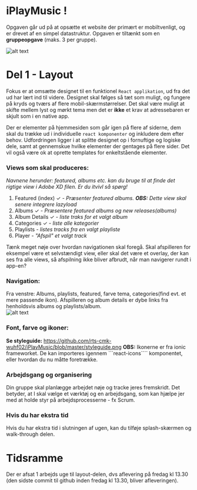 # iPlayMusic !

Opgaven går ud på at opsætte et website der primært er mobiltvenligt, og er drevet af en simpel datastruktur.
Opgaven er tiltænkt som en **gruppeopgave** (maks. 3 per gruppe).


![alt text](https://github.com/rts-cmk-opgaver/iPlayMusic/blob/master/iplaymusic.png "iPlayMusic hero")

# Del 1 - Layout
Fokus er at omsætte designet til en funktionel ```React applikation```, ud fra det ud har lært ind til videre. Designet skal følges så tæt som muligt, og fungere på kryds og tværs af flere mobil-skærmstørrelser. Det skal være muligt at skifte mellem lyst og mørkt tema men det er **ikke** et krav at adressebaren er skjult som i en native app.

Der er elementer på hjemmesiden som går igen på flere af siderne, dem skal du trække ud i individuelle ```react komponenter``` og inkludere dem efter behov. Udfordringen ligger i at splitte designet op i fornuftige og logiske dele, samt at gennemskue hvilke elementer der gentages på flere sider. Det vil også være ok at oprette templates for enkeltstående elementer.

### Views som skal produceres: 
*Navnene herunder: featured, albums etc. kan du bruge til at finde det rigtige view i Adobe XD filen. Er du itvivl så spørg!*

1. Featured (index) &check; - *Præsenter featured albums. **OBS:** Dette view skal senere integrere lazyload*
2. Albums &check; - *Præsentere featured albums og new releases(albums)*
3. Album Details &check; - *liste traks for et valgt album*
4. Categories &check; - *liste alle kategorier* 
5. Playlists - *listes tracks fra en valgt playliste*
6. Player - *"Afspil" et valgt track*

Tænk meget nøje over hvordan navigationen skal foregå. Skal afspilleren for eksempel være et selvstændigt view, eller skal det være et overlay, der kan ses fra alle views, så afspilning ikke bliver afbrudt, når man navigerer rundt i app-en?

### Navigation:
Fra venstre: Albums, playlists, featured, farve tema, categories(find evt. et mere passende ikon). 
Afspilleren og album details er dybe links fra henholdsvis albums og playlists/album.  
![alt text](https://github.com/rts-cmk-wuhf02/iPlayMusic/blob/master/navigation.png "navigation")

### Font, farve og ikoner:
**Se styleguide:** https://github.com/rts-cmk-wuhf02/iPlayMusic/blob/master/styleguide.png 
**OBS:** Ikonerne er fra ionic frameworket. De kan importeres igennem ```react-icons```` komponentet, eller hvordan du nu måtte foretrække.

### Arbejdsgang og organisering
Din gruppe skal planlægge arbejdet nøje og tracke jeres fremskridt. Det betyder, at I skal vælge et værktøj og en arbejdsgang, som kan hjælpe jer med at holde styr på arbejdsprocesserne - fx Scrum.

### Hvis du har ekstra tid
Hvis du har ekstra tid i slutningen af ugen, kan du tilføje splash-skærmen og walk-through delen. 

# Tidsramme
Der er afsat 1 arbejds uge til layout-delen, dvs aflevering på fredag kl 13.30 (den sidste commit til github inden fredag kl 13.30, bliver afleveringen).
